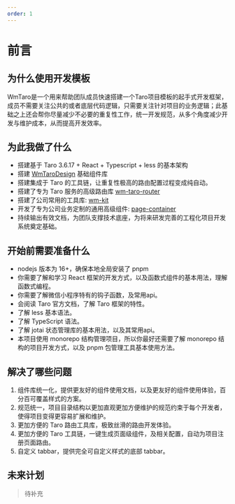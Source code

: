 ```yaml
---
order: 1
---
```


# 前言

## 为什么使用开发模板

WmTaro是一个用来帮助团队成员快速搭建一个Taro项目模板的起手式开发框架，成员不需要关注公共的或者底层代码逻辑，只需要关注针对项目的业务逻辑；此基础之上还会帮你尽量减少不必要的重复性工作，统一开发规范，从多个角度减少开发与维护成本，从而提高开发效率。

## 为此我做了什么

- 搭建基于 Taro 3.6.17 + React + Typescript + less 的基本架构
- 搭建 [WmTaroDesign](http://wm-taro-design.develop.meimob.com/#/home) 基础组件库
- 搭建集成于 Taro 的工具链，让重复性极高的路由配置过程变成纯自动。
- 搭建了专为 Taro 服务的高级路由库 [wm-taro-router](/router)
- 搭建了公司常用的工具库: [wm-kit](http://frontdoc.develop.meimob.com/)
- 开发了专为公司业务定制的通用高级组件: [page-container](http://wm-taro-design.develop.meimob.com/#/page-container)
- 持续输出有效文档，为团队支撑技术底座，为将来研发完善的工程化项目开发系统奠定基础。

## 开始前需要准备什么

- nodejs 版本为 16+，确保本地全局安装了 pnpm
- 你需要了解和学习 React 框架的开发方式，以及函数式组件的基本用法，理解函数式编程。
- 你需要了解微信小程序特有的钩子函数，及常用api。
- 会阅读 Taro 官方文档，了解 Taro 框架的特性。
- 了解 less 基本语法。
- 了解 TypeScript 语法。
- 了解 jotai 状态管理库的基本用法，以及其常用api。
- 本项目使用 monorepo 结构管理项目，所以你最好还需要了解 monorepo 结构的项目开发方式，以及 pnpm 包管理工具基本使用方法。

## 解决了哪些问题

1. 组件库统一化，提供更友好的组件使用文档，以及更友好的组件使用体验，百分百可覆盖样式的方案。
2. 规范统一，项目目录结构以更加直观更加方便维护的规范约束于每个开发者，使得项目变得更容易扩展和维护。
3. 更加方便的 Taro 路由工具库，极致丝滑的路由开发体验。
4. 更加方便的 Taro 工具链，一键生成页面级组件，及相关配置，自动为项目注册页面路由。
5. 自定义 tabbar，提供完全可自定义样式的底部 tabbar。

## 未来计划

> 待补充
